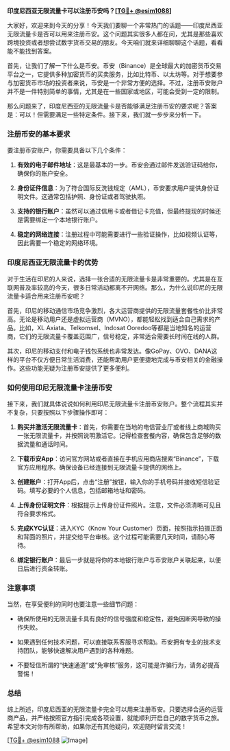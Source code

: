 **印度尼西亚无限流量卡可以注册币安吗？[[TG💪+ @esim1088](https://t.me/s/esim1088)]**

大家好，欢迎来到今天的分享！今天我们要聊一个非常热门的话题——印度尼西亚无限流量卡是否可以用来注册币安。这个问题其实很多人都在问，尤其是那些喜欢跨境投资或者想尝试数字货币交易的朋友。今天咱们就来详细聊聊这个话题，看看能不能找到答案。

首先，让我们了解一下什么是币安。币安（Binance）是全球最大的加密货币交易平台之一，它提供多种加密货币的买卖服务，比如比特币、以太坊等。对于想要参与加密货币市场的投资者来说，币安是一个非常方便的选择。不过，注册币安账户并不是一件特别简单的事情，尤其是在一些国家或地区，可能会受到一定的限制。

那么问题来了，印度尼西亚的无限流量卡是否能够满足注册币安的要求呢？答案是：可以！但需要满足一些特定条件。接下来，我们就一步步来分析一下。

### 注册币安的基本要求

要注册币安账户，你需要具备以下几个条件：

1. **有效的电子邮件地址**：这是最基本的一步。币安会通过邮件发送验证码给你，确保你的账户安全。
   
2. **身份证件信息**：为了符合国际反洗钱规定（AML），币安要求用户提供身份证明文件。这通常包括护照、身份证或者驾驶执照。

3. **支持的银行账户**：虽然可以通过信用卡或者借记卡充值，但最终提现的时候还是需要绑定一个本地银行账户。

4. **稳定的网络连接**：注册过程中可能需要进行一些验证操作，比如视频认证等，因此需要一个稳定的网络环境。

### 印度尼西亚无限流量卡的优势

对于生活在印尼的人来说，选择一张合适的无限流量卡是非常重要的。尤其是在互联网普及率较高的今天，很多日常活动都离不开网络。那么，为什么说印尼的无限流量卡适合用来注册币安呢？

首先，印尼的移动通信市场竞争激烈，各大运营商提供的无限流量套餐性价比非常高。无论是移动用户还是虚拟运营商（MVNO），都能轻松找到适合自己需求的产品。比如，XL Axiata、Telkomsel、Indosat Ooredoo等都是当地知名的运营商，它们的无限流量卡覆盖范围广，信号稳定，非常适合需要长时间在线的人群。

其次，印尼的移动支付和电子钱包系统也非常发达。像GoPay、OVO、DANA这样的平台不仅方便日常生活消费，还能帮助用户更便捷地完成与币安相关的金融操作。这些功能无疑为注册币安提供了更多便利。

### 如何使用印尼无限流量卡注册币安

接下来，我们就具体说说如何利用印尼无限流量卡注册币安账户。整个流程其实并不复杂，只要按照以下步骤操作即可：

1. **购买并激活无限流量卡**：首先，你需要在当地的电信营业厅或者线上商城购买一张无限流量卡，并按照说明激活它。记得检查套餐内容，确保包含足够的数据流量和通话时间。

2. **下载币安App**：访问官方网站或者直接在手机应用商店搜索“Binance”，下载官方应用程序。确保设备已经连接到无限流量卡提供的网络上。

3. **创建账户**：打开App后，点击“注册”按钮，输入你的手机号码并接收短信验证码。填写必要的个人信息，包括邮箱地址和密码。

4. **上传身份证明文件**：根据提示上传身份证件照片。注意，文件必须清晰可见且符合要求格式。

5. **完成KYC认证**：进入KYC（Know Your Customer）页面，按照指示拍摄正面和背面的照片，并提交给平台审核。这个过程可能需要几天时间，请耐心等待。

6. **绑定银行账户**：最后一步就是将你的本地银行账户与币安账户关联起来，以便日后进行资金转账。

### 注意事项

当然，在享受便利的同时也要注意一些细节问题：

- 确保所使用的无限流量卡具有良好的信号强度和稳定性，避免因断网导致的操作失败。
  
- 如果遇到任何技术问题，可以直接联系客服寻求帮助。币安拥有专业的技术支持团队，能够快速解决用户遇到的各种难题。

- 不要轻信所谓的“快速通道”或“免审核”服务，这可能是诈骗行为，请务必提高警惕！

### 总结

综上所述，印度尼西亚的无限流量卡完全可以用来注册币安。只要选择合适的运营商产品，并严格按照官方指引完成各项设置，就能顺利开启自己的数字货币之旅。希望本文对你有所帮助，如果你还有其他疑问，欢迎随时留言交流！

[[TG💪+ @esim1088](https://t.me/s/esim1088) ![Image](https://i.postimg.cc/4NQfJmqS/Snipaste-2025-05-13-00-14-12.png)]